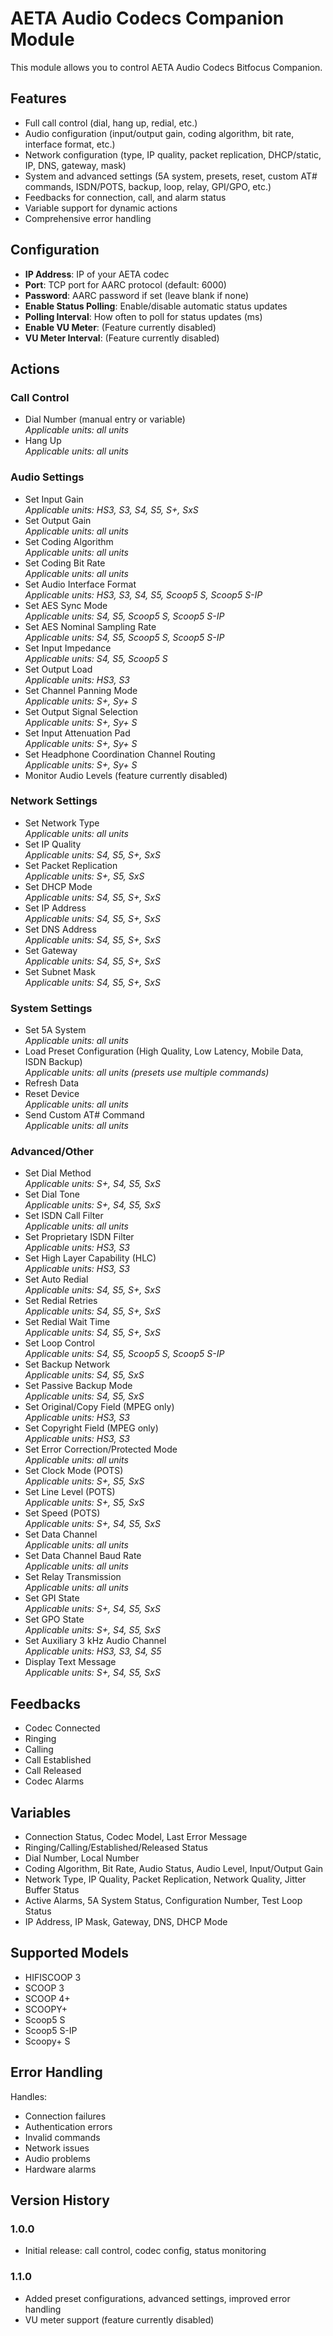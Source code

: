 # AETA Audio Codecs Companion Module

This module allows you to control AETA Audio Codecs Bitfocus Companion.

## Features

- Full call control (dial, hang up, redial, etc.)
- Audio configuration (input/output gain, coding algorithm, bit rate, interface format, etc.)
- Network configuration (type, IP quality, packet replication, DHCP/static, IP, DNS, gateway, mask)
- System and advanced settings (5A system, presets, reset, custom AT# commands, ISDN/POTS, backup, loop, relay, GPI/GPO, etc.)
- Feedbacks for connection, call, and alarm status
- Variable support for dynamic actions
- Comprehensive error handling

## Configuration

- **IP Address**: IP of your AETA codec
- **Port**: TCP port for AARC protocol (default: 6000)
- **Password**: AARC password if set (leave blank if none)
- **Enable Status Polling**: Enable/disable automatic status updates
- **Polling Interval**: How often to poll for status updates (ms)
- **Enable VU Meter**: (Feature currently disabled)
- **VU Meter Interval**: (Feature currently disabled)

## Actions

### Call Control
- Dial Number (manual entry or variable)  
  _Applicable units: all units_
- Hang Up  
  _Applicable units: all units_

### Audio Settings
- Set Input Gain  
  _Applicable units: HS3, S3, S4, S5, S+, SxS_
- Set Output Gain  
  _Applicable units: all units_
- Set Coding Algorithm  
  _Applicable units: all units_
- Set Coding Bit Rate  
  _Applicable units: all units_
- Set Audio Interface Format  
  _Applicable units: HS3, S3, S4, S5, Scoop5 S, Scoop5 S-IP_
- Set AES Sync Mode  
  _Applicable units: S4, S5, Scoop5 S, Scoop5 S-IP_
- Set AES Nominal Sampling Rate  
  _Applicable units: S4, S5, Scoop5 S, Scoop5 S-IP_
- Set Input Impedance  
  _Applicable units: S4, S5, Scoop5 S_
- Set Output Load  
  _Applicable units: HS3, S3_
- Set Channel Panning Mode  
  _Applicable units: S+, Sy+ S_
- Set Output Signal Selection  
  _Applicable units: S+, Sy+ S_
- Set Input Attenuation Pad  
  _Applicable units: S+, Sy+ S_
- Set Headphone Coordination Channel Routing  
  _Applicable units: S+, Sy+ S_
- Monitor Audio Levels (feature currently disabled)

### Network Settings
- Set Network Type  
  _Applicable units: all units_
- Set IP Quality  
  _Applicable units: S4, S5, S+, SxS_
- Set Packet Replication  
  _Applicable units: S+, S5, SxS_
- Set DHCP Mode  
  _Applicable units: S4, S5, S+, SxS_
- Set IP Address  
  _Applicable units: S4, S5, S+, SxS_
- Set DNS Address  
  _Applicable units: S4, S5, S+, SxS_
- Set Gateway  
  _Applicable units: S4, S5, S+, SxS_
- Set Subnet Mask  
  _Applicable units: S4, S5, S+, SxS_

### System Settings
- Set 5A System  
  _Applicable units: all units_
- Load Preset Configuration (High Quality, Low Latency, Mobile Data, ISDN Backup)  
  _Applicable units: all units (presets use multiple commands)_
- Refresh Data
- Reset Device  
  _Applicable units: all units_
- Send Custom AT# Command  
  _Applicable units: all units_

### Advanced/Other
- Set Dial Method  
  _Applicable units: S+, S4, S5, SxS_
- Set Dial Tone  
  _Applicable units: S+, S4, S5, SxS_
- Set ISDN Call Filter  
  _Applicable units: all units_
- Set Proprietary ISDN Filter  
  _Applicable units: HS3, S3_
- Set High Layer Capability (HLC)  
  _Applicable units: HS3, S3_
- Set Auto Redial  
  _Applicable units: S4, S5, S+, SxS_
- Set Redial Retries  
  _Applicable units: S4, S5, S+, SxS_
- Set Redial Wait Time  
  _Applicable units: S4, S5, S+, SxS_
- Set Loop Control  
  _Applicable units: S4, S5, Scoop5 S, Scoop5 S-IP_
- Set Backup Network  
  _Applicable units: S4, S5, SxS_
- Set Passive Backup Mode  
  _Applicable units: S4, S5, SxS_
- Set Original/Copy Field (MPEG only)  
  _Applicable units: HS3, S3_
- Set Copyright Field (MPEG only)  
  _Applicable units: HS3, S3_
- Set Error Correction/Protected Mode  
  _Applicable units: all units_
- Set Clock Mode (POTS)  
  _Applicable units: S+, S5, SxS_
- Set Line Level (POTS)  
  _Applicable units: S+, S5, SxS_
- Set Speed (POTS)  
  _Applicable units: S+, S4, S5, SxS_
- Set Data Channel  
  _Applicable units: all units_
- Set Data Channel Baud Rate  
  _Applicable units: all units_
- Set Relay Transmission  
  _Applicable units: all units_
- Set GPI State  
  _Applicable units: S+, S4, S5, SxS_
- Set GPO State  
  _Applicable units: S+, S4, S5, SxS_
- Set Auxiliary 3 kHz Audio Channel  
  _Applicable units: HS3, S3, S4, S5_
- Display Text Message  
  _Applicable units: S+, S4, S5, SxS_

## Feedbacks

- Codec Connected
- Ringing
- Calling
- Call Established
- Call Released
- Codec Alarms

## Variables

- Connection Status, Codec Model, Last Error Message
- Ringing/Calling/Established/Released Status
- Dial Number, Local Number
- Coding Algorithm, Bit Rate, Audio Status, Audio Level, Input/Output Gain
- Network Type, IP Quality, Packet Replication, Network Quality, Jitter Buffer Status
- Active Alarms, 5A System Status, Configuration Number, Test Loop Status
- IP Address, IP Mask, Gateway, DNS, DHCP Mode

## Supported Models

- HIFISCOOP 3
- SCOOP 3
- SCOOP 4+
- SCOOPY+
- Scoop5 S
- Scoop5 S-IP
- Scoopy+ S

## Error Handling

Handles:
- Connection failures
- Authentication errors
- Invalid commands
- Network issues
- Audio problems
- Hardware alarms

## Version History

### 1.0.0
- Initial release: call control, codec config, status monitoring

### 1.1.0
- Added preset configurations, advanced settings, improved error handling
- VU meter support (feature currently disabled)
